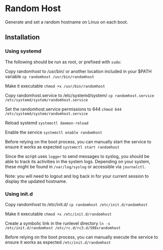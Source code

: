 
# Random Host

  

Generate and set a random hostname on Linux on each boot.


## Installation

  

### Using systemd
The following should be run as root, or prefixed with `sudo`:

Copy randomhost to /usr/bin/ or another location included in your $PATH variable
`cp randomhost /usr/bin/randomhost`

Make it executable
`chmod +x /usr/bin/randomhost`

Copy randomhost.service to /etc/systemd/system/
`cp randomhost.service /etc/systemd/system/randomhost.service`

Set the randomhost.service permissions to 644 
`chmod 644 /etc/systemd/system/randomhost.service`

Reload systemd
`systemctl daemon-reload`

Enable the service
`systemctl enable randomhost`

Before relying on the boot process, you can manually start the service to ensure it works as expected
`systemctl start randomhost`

Since the script uses `logger` to send messages to syslog, you should be able to track its activities in the system logs. Depending on your system, these might be found in `/var/log/syslog` or accessible via `journalctl`.

Note: you will need to logout and log back in for your current session to display the updated hostname.

### Using init.d

Copy randomhost to /etc/init.d/
`cp randomhost /etc/init.d/randomhost`

Make it executable
`chmod +x /etc/init.d/randomhost`

Create a symbolic link in the runlevel directory
`ln -s /etc/init.d/randomhost /etc/rc.d/rc3.d/S98xrandomhost`

Before relying on the boot process, you can manually execute the service to ensure it works as expected
`/etc/init.d/randomhost`